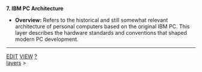 <br>


**7. IBM PC Architecture**

* **Overview:** Refers to the historical and still somewhat relevant architecture of personal computers based on the original IBM PC. This layer describes the hardware standards and conventions that shaped modern PC development.

---

<span class="top-right">
<a class="abtn btn" href="http://localhost:3000/code/BLOGIT/layers/IBM_pc-architecture.md">EDIT</a>
<a class="abtn btn" href="http://localhost:3000/view/BLOGIT/layers/IBM_pc-architecture.md">VIEW</a>
<a class="abtn btn" href="http://localhost:3000/code/MIG1/help/UsingTheWiki.md">?</a>
</span>
<link rel="stylesheet" href="../styles.css">
<div class="breadcrumb-menu"><a href="../layers/README.md">layers</a> &gt; </div>
